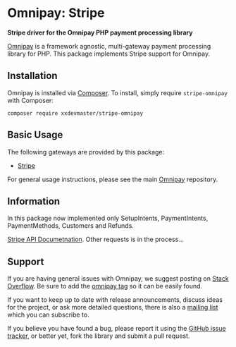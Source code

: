 # Omnipay: Stripe

**Stripe driver for the Omnipay PHP payment processing library**

[Omnipay](https://github.com/xxdevmaster/stripe-omnipay) is a framework agnostic, multi-gateway payment
processing library for PHP. This package implements Stripe support for Omnipay.

## Installation

Omnipay is installed via [Composer](http://getcomposer.org/). To install, simply require `stripe-omnipay` with Composer:

```
composer require xxdevmaster/stripe-omnipay
```

## Basic Usage

The following gateways are provided by this package:

* [Stripe](https://stripe.com/)

For general usage instructions, please see the main [Omnipay](https://github.com/thephpleague/omnipay)
repository.

## Information

In this package now  implemented only SetupIntents, PaymentIntents, PaymentMethods, Customers and Refunds. 

[Stripe API Documetnation](https://stripe.com/docs/api).
Other requests  is in the process...

## Support

If you are having general issues with Omnipay, we suggest posting on
[Stack Overflow](http://stackoverflow.com/). Be sure to add the
[omnipay tag](http://stackoverflow.com/questions/tagged/omnipay) so it can be easily found.

If you want to keep up to date with release announcements, discuss ideas for the project,
or ask more detailed questions, there is also a [mailing list](https://groups.google.com/forum/#!forum/omnipay) which
you can subscribe to.

If you believe you have found a bug, please report it using the [GitHub issue tracker](https://github.com/xxdevmaster/stripe-omnipay/issues),
or better yet, fork the library and submit a pull request.
